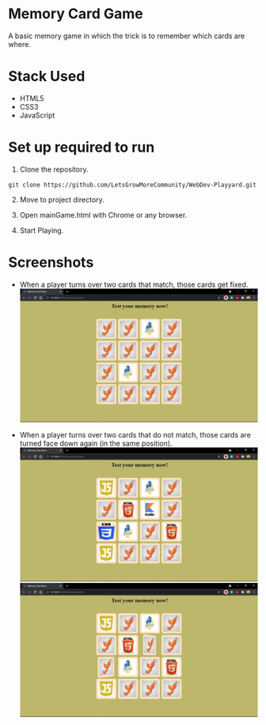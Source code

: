 # Memory Card Game
A basic memory game in which the trick is to remember which cards are where.

# Stack Used
- HTML5
- CSS3
- JavaScript

# Set up required to run
1. Clone the repository.
```
git clone https://github.com/LetsGrowMoreCommunity/WebDev-Playyard.git
```
2. Move to project directory.

3. Open mainGame.html with Chrome or any browser.

4. Start Playing.

# Screenshots
- When a player turns over two cards that match, those cards get fixed.
![](./Assets/media/screenshots/matched.png)

- When a player turns over two cards that do not match, those cards are turned face down again (in the same position).
![](./Assets/media/screenshots/not_matched.png)
![](./Assets/media/screenshots/back_to_original.png)

